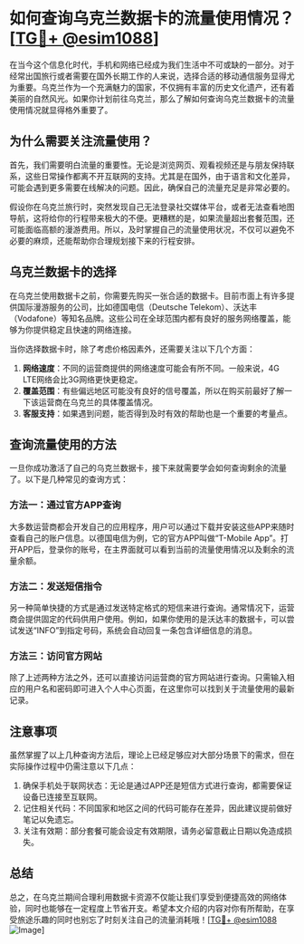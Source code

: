 # 如何查询乌克兰数据卡的流量使用情况？[[TG💪+ @esim1088](https://t.me/s/esim1088)]

在当今这个信息化时代，手机和网络已经成为我们生活中不可或缺的一部分。对于经常出国旅行或者需要在国外长期工作的人来说，选择合适的移动通信服务显得尤为重要。乌克兰作为一个充满魅力的国家，不仅拥有丰富的历史文化遗产，还有着美丽的自然风光。如果你计划前往乌克兰，那么了解如何查询乌克兰数据卡的流量使用情况就显得格外重要了。

## 为什么需要关注流量使用？

首先，我们需要明白流量的重要性。无论是浏览网页、观看视频还是与朋友保持联系，这些日常操作都离不开互联网的支持。尤其是在国外，由于语言和文化差异，可能会遇到更多需要在线解决的问题。因此，确保自己的流量充足是非常必要的。

假设你在乌克兰旅行时，突然发现自己无法登录社交媒体平台，或者无法查看地图导航，这将给你的行程带来极大的不便。更糟糕的是，如果流量超出套餐范围，还可能面临高额的漫游费用。所以，及时掌握自己的流量使用状况，不仅可以避免不必要的麻烦，还能帮助你合理规划接下来的行程安排。

## 乌克兰数据卡的选择

在乌克兰使用数据卡之前，你需要先购买一张合适的数据卡。目前市面上有许多提供国际漫游服务的公司，比如德国电信（Deutsche Telekom）、沃达丰（Vodafone）等知名品牌。这些公司在全球范围内都有良好的服务网络覆盖，能够为你提供稳定且快速的网络连接。

当你选择数据卡时，除了考虑价格因素外，还需要关注以下几个方面：

1. **网络速度**：不同的运营商提供的网络速度可能会有所不同。一般来说，4G LTE网络会比3G网络更快更稳定。
2. **覆盖范围**：有些偏远地区可能没有良好的信号覆盖，所以在购买前最好了解一下该运营商在乌克兰的具体覆盖情况。
3. **客服支持**：如果遇到问题，能否得到及时有效的帮助也是一个重要的考量点。

## 查询流量使用的方法

一旦你成功激活了自己的乌克兰数据卡，接下来就需要学会如何查询剩余的流量了。以下是几种常见的查询方式：

### 方法一：通过官方APP查询

大多数运营商都会开发自己的应用程序，用户可以通过下载并安装这些APP来随时查看自己的账户信息。以德国电信为例，它的官方APP叫做“T-Mobile App”。打开APP后，登录你的账号，在主界面就可以看到当前的流量使用情况以及剩余的流量余额。

### 方法二：发送短信指令

另一种简单快捷的方式是通过发送特定格式的短信来进行查询。通常情况下，运营商会提供固定的代码供用户使用。例如，如果你使用的是沃达丰的数据卡，可以尝试发送“INFO”到指定号码，系统会自动回复一条包含详细信息的消息。

### 方法三：访问官方网站

除了上述两种方法之外，还可以直接访问运营商的官方网站进行查询。只需输入相应的用户名和密码即可进入个人中心页面，在这里你可以找到关于流量使用的最新记录。

## 注意事项

虽然掌握了以上几种查询方法后，理论上已经足够应对大部分场景下的需求，但在实际操作过程中仍需注意以下几点：

1. 确保手机处于联网状态：无论是通过APP还是短信方式进行查询，都需要保证设备已连接至互联网。
2. 记住相关代码：不同国家和地区之间的代码可能存在差异，因此建议提前做好笔记以免遗忘。
3. 关注有效期：部分套餐可能会设定有效期限，请务必留意截止日期以免造成损失。

## 总结

总之，在乌克兰期间合理利用数据卡资源不仅能让我们享受到便捷高效的网络体验，同时也能够在一定程度上节省开支。希望本文介绍的内容对你有所帮助，在享受旅途乐趣的同时也别忘了时刻关注自己的流量消耗哦！[[TG💪+ @esim1088](https://t.me/s/esim1088) ![Image](https://i.postimg.cc/4NQfJmqS/Snipaste-2025-05-13-00-14-12.png)]